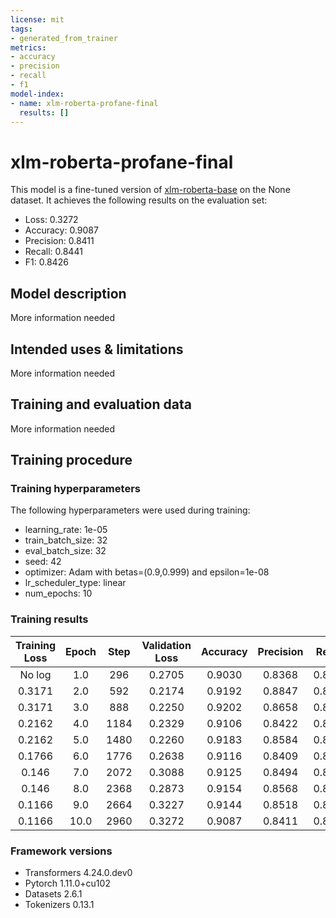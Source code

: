 ```yaml
---
license: mit
tags:
- generated_from_trainer
metrics:
- accuracy
- precision
- recall
- f1
model-index:
- name: xlm-roberta-profane-final
  results: []
---
```


<!-- This model card has been generated automatically according to the information the Trainer had access to. You
should probably proofread and complete it, then remove this comment. -->

# xlm-roberta-profane-final

This model is a fine-tuned version of [xlm-roberta-base](https://huggingface.co/xlm-roberta-base) on the None dataset.
It achieves the following results on the evaluation set:
- Loss: 0.3272
- Accuracy: 0.9087
- Precision: 0.8411
- Recall: 0.8441
- F1: 0.8426

## Model description

More information needed

## Intended uses & limitations

More information needed

## Training and evaluation data

More information needed

## Training procedure

### Training hyperparameters

The following hyperparameters were used during training:
- learning_rate: 1e-05
- train_batch_size: 32
- eval_batch_size: 32
- seed: 42
- optimizer: Adam with betas=(0.9,0.999) and epsilon=1e-08
- lr_scheduler_type: linear
- num_epochs: 10

### Training results

| Training Loss | Epoch | Step | Validation Loss | Accuracy | Precision | Recall | F1     |
|:-------------:|:-----:|:----:|:---------------:|:--------:|:---------:|:------:|:------:|
| No log        | 1.0   | 296  | 0.2705          | 0.9030   | 0.8368    | 0.8192 | 0.8276 |
| 0.3171        | 2.0   | 592  | 0.2174          | 0.9192   | 0.8847    | 0.8204 | 0.8476 |
| 0.3171        | 3.0   | 888  | 0.2250          | 0.9202   | 0.8658    | 0.8531 | 0.8593 |
| 0.2162        | 4.0   | 1184 | 0.2329          | 0.9106   | 0.8422    | 0.8538 | 0.8478 |
| 0.2162        | 5.0   | 1480 | 0.2260          | 0.9183   | 0.8584    | 0.8584 | 0.8584 |
| 0.1766        | 6.0   | 1776 | 0.2638          | 0.9116   | 0.8409    | 0.8651 | 0.8522 |
| 0.146         | 7.0   | 2072 | 0.3088          | 0.9125   | 0.8494    | 0.8464 | 0.8478 |
| 0.146         | 8.0   | 2368 | 0.2873          | 0.9154   | 0.8568    | 0.8459 | 0.8512 |
| 0.1166        | 9.0   | 2664 | 0.3227          | 0.9144   | 0.8518    | 0.8518 | 0.8518 |
| 0.1166        | 10.0  | 2960 | 0.3272          | 0.9087   | 0.8411    | 0.8441 | 0.8426 |


### Framework versions

- Transformers 4.24.0.dev0
- Pytorch 1.11.0+cu102
- Datasets 2.6.1
- Tokenizers 0.13.1
